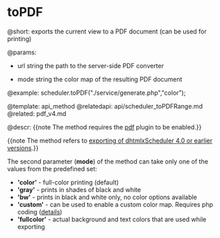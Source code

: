 toPDF
======================

@short: exports the  current view to a PDF document (can be used for printing)

@params: 
- url	string	the path to the server-side PDF converter
* mode	string	the color map of the resulting PDF document

@example: 
scheduler.toPDF("./service/generate.php","color");



@template:	api_method
@relatedapi:
	api/scheduler_toPDFRange.md
@related:
	pdf_v4.md

@descr:
{{note The method requires the [pdf](extensions_list.md#pdf) plugin to be enabled.}} 

{{note The method refers to [exporting of dhtmlxScheduler 4.0 or earlier versions](pdf_v4.md).}}

The second parameter (**mode**) of the method can take only one of the values from the predefined set:

- **'color'** - full-color printing (default)
- **'gray'** - prints in shades of black and white
- **'bw'** - prints in black and white only, no color options available
- **'custom'** - can be used to enable a custom color map. Requires php coding (<a href="pdf.md#configuringservice">details</a>)</a>
- **'fullcolor'** - actual background and text colors that are used while exporting
